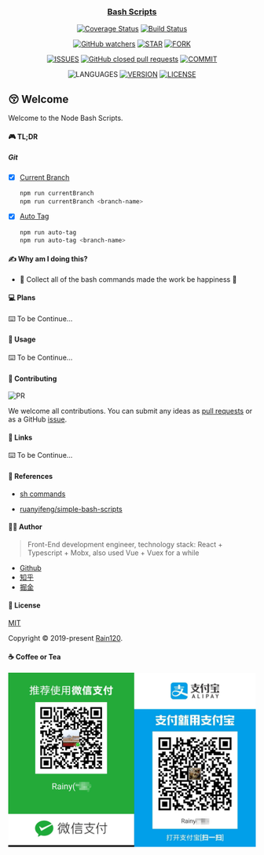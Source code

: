 <h3 align="center">
  <a href="https://github.com/Rain120/bash-scripts">Bash Scripts</a>
</h3>

<div align="center">

[![Coverage Status](https://coveralls.io/repos/github/Rain120/bash-scripts/badge.svg?branch=master)](https://coveralls.io/github/Rain120/bash-scripts?branch=master) [![Build Status](https://travis-ci.org/Rain120/bash-scripts.svg?branch=master)](https://travis-ci.org/Rain120/bash-scripts)

[![GitHub watchers](https://img.shields.io/github/watchers/rain120/bash-scripts?style=social)](https://github.com/Rain120/bash-scripts/watchers)
[![STAR](https://img.shields.io/github/stars/rain120/bash-scripts?style=social)](https://github.com/Rain120/bash-scripts/stargazers) [![FORK](https://img.shields.io/github/forks/rain120/bash-scripts?style=social)](https://github.com/Rain120/bash-scripts/network/members)

[![ISSUES](https://img.shields.io/github/issues/rain120/bash-scripts?style=flat-square)](https://github.com/Rain120/bash-scripts/issues) [![GitHub closed pull requests](https://img.shields.io/github/issues-pr-closed/rain120/bash-scripts?style=flat-square)](https://github.com/Rain120/bash-scripts/pulls) [![COMMIT](https://img.shields.io/github/last-commit/rain120/bash-scripts?style=flat-square)](https://github.com/Rain120/bash-scripts/commits/master)

![LANGUAGES](https://img.shields.io/github/languages/top/rain120/bash-scripts?style=flat-square)
[![VERSION](https://img.shields.io/github/package-json/v/rain120/bash-scripts?style=flat-square)](https://github.com/Rain120/bash-scripts/blob/master/package.json) [![LICENSE](https://img.shields.io/github/license/rain120/bash-scripts?style=flat-square)](https://github.com/Rain120/bash-scripts/blob/master/LICENSE)

</div>

## 😚 Welcome

Welcome to the Node Bash Scripts.

#### 🎮 TL;DR

##### Git

- [x] [Current Branch](./scripts/git/current-branch.sh)
  ```sh
  npm run currentBranch
  npm run currentBranch <branch-name>
  ```
- [x] [Auto Tag](./scripts/git/auto-tag.sh)
  ```sh
  npm run auto-tag
  npm run auto-tag <branch-name>
  ```

#### ✍ Why am I doing this?

- 🙈 Collect all of the bash commands made the work be happiness 🙈

#### 💻 Plans

⌨️ To be Continue...

#### 🔨 Usage

⌨️ To be Continue...

#### 🤝 Contributing

![PR](https://img.shields.io/badge/PRs-Welcome-orange?style=flat-square&logo=appveyor)

We welcome all contributions. You can submit any ideas as [pull requests](https://github.com/Rain120/bash-scripts/pulls) or as a GitHub [issue](https://github.com/Rain120/bash-scripts/issues).

#### 🔗 Links

⌨️ To be Continue...

#### 📰 References

- [sh commands](./sh.md)

- [ruanyifeng/simple-bash-scripts](https://github.com/ruanyf/simple-bash-scripts)

#### 👨‍🏭 Author

> Front-End development engineer, technology stack: React + Typescript + Mobx, also used Vue + Vuex for a while

-   [Github](https://github.com/Rain120)
-   [知乎](https://www.zhihu.com/people/yan-yang-nian-hua-120/activities)
-   [掘金](https://juejin.im/user/57c616496be3ff00584f54db)

#### 📝 License

[MIT](https://github.com/Rain120/bash-scripts/blob/master/LICENSE)

Copyright © 2019-present [Rain120](https://github.com/Rain120).

#### ☕ Coffee or Tea

![wechat-zhifubao-pay.png](./wechat-zhifubao-pay.png)
